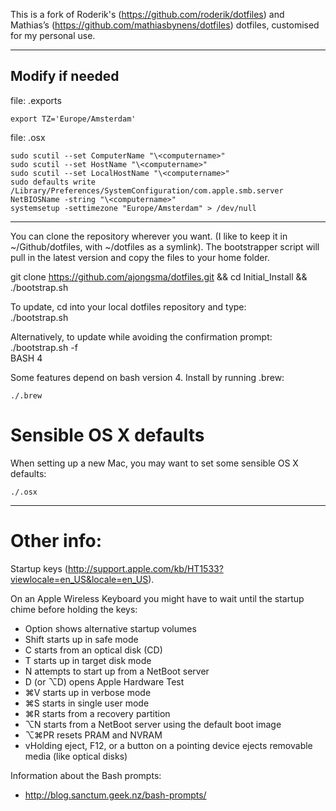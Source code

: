 This is a fork of Roderik's (https://github.com/roderik/dotfiles) and Mathias’s (https://github.com/mathiasbynens/dotfiles) dotfiles, customised for my personal use.

----------------------

Modify if needed
----------------------

file: .exports

    export TZ='Europe/Amsterdam'

file: .osx

    sudo scutil --set ComputerName "\<computername>"
    sudo scutil --set HostName "\<computername>"
    sudo scutil --set LocalHostName "\<computername>"
    sudo defaults write /Library/Preferences/SystemConfiguration/com.apple.smb.server NetBIOSName -string "\<computername>"
    systemsetup -settimezone "Europe/Amsterdam" > /dev/null

---
You can clone the repository wherever you want. (I like to keep it in ~/Github/dotfiles, with ~/dotfiles as a symlink). The bootstrapper script will pull in the latest version and copy the files to your home folder.

git clone https://github.com/ajongsma/dotfiles.git && cd Initial_Install && ./bootstrap.sh

To update, cd into your local dotfiles repository and type:  
./bootstrap.sh
  
Alternatively, to update while avoiding the confirmation prompt:  
./bootstrap.sh -f  
BASH 4

Some features depend on bash version 4. Install by running .brew:

    ./.brew


Sensible OS X defaults
================
When setting up a new Mac, you may want to set some sensible OS X defaults:  

    ./.osx

---

Other info:
===
Startup keys (http://support.apple.com/kb/HT1533?viewlocale=en_US&locale=en_US).

On an Apple Wireless Keyboard you might have to wait until the startup chime before holding the keys:
- Option shows alternative startup volumes
- Shift starts up in safe mode
- C starts from an optical disk (CD)
- T starts up in target disk mode
- N attempts to start up from a NetBoot server
- D (or ⌥D) opens Apple Hardware Test
- ⌘V starts up in verbose mode
- ⌘S starts in single user mode
- ⌘R starts from a recovery partition
- ⌥N starts from a NetBoot server using the default boot image
- ⌥⌘PR resets PRAM and NVRAM
- vHolding eject, F12, or a button on a pointing device ejects removable media (like optical disks)

Information about the Bash prompts:
- http://blog.sanctum.geek.nz/bash-prompts/
